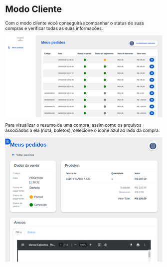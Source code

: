 # Modo Cliente

Com o modo cliente você conseguirá acompanhar o status de suas compras e verificar todas as suas informações.

![](/Portal/assets/cliente/1_cliente.png)

Para visualizar o resumo de uma compra, assim como os arquivos associados a ela (nota, boletos), selecione o ícone azul ao lado da compra.

![](/Portal/assets/cliente/2_cliente.png)